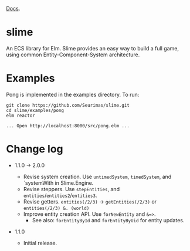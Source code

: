 [Docs](http://package.elm-lang.org/packages/seurimas/slime/latest).

# slime
An ECS library for Elm. Slime provides an easy way to build a full game, using common Entity-Component-System architecture.


# Examples
Pong is implemented in the examples directory. To run:

```
git clone https://github.com/Seurimas/slime.git
cd slime/examples/pong
elm reactor

... Open http://localhost:8000/src/pong.elm ...
```

# Change log
* 1.1.0 -> 2.0.0
	* Revise system creation. Use `untimedSystem`, `timedSystem`, and `systemWith in Slime.Engine.
	* Revise steppers. Use `stepEntities`, and `entities`/`entities2`/`entities3`.
	* Revise getters. `entities(/2/3)` -> `getEntities(/2/3)` or `entities(/2/3) &. (world)`
	* Improve entity creation API. Use `forNewEntity` and `&=>`.
		* See also: `forEntityById` and `forEntityByUid` for entity updates.

* 1.1.0
	* Initial release.
